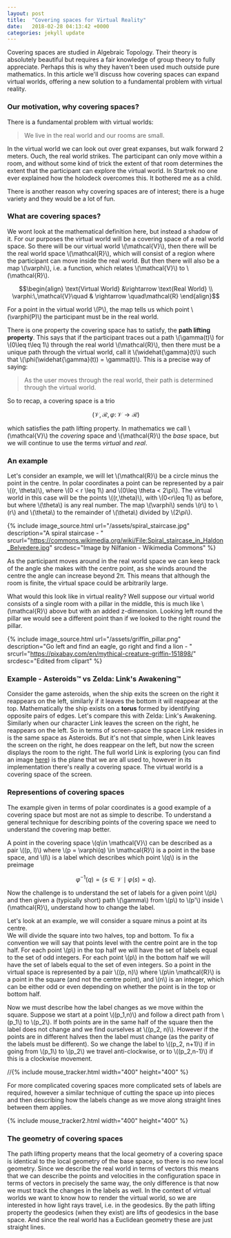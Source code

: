 ```yaml
---
layout: post
title:  "Covering spaces for Virtual Reality"
date:   2018-02-28 04:13:42 +0000
categories: jekyll update
---
```

Covering spaces are studied in Algebraic Topology.  Their theory is absolutely beautiful but requires a fair knowledge of group theory to fully appreciate.  Perhaps this is why they haven't been used much outside pure mathematics.  In this article we'll discuss how covering spaces can expand virtual worlds, offering a new solution to a fundamental problem with virtual reality.

### Our motivation, why covering spaces?

There is a fundamental problem with virtual worlds:

> We live in the real world and our rooms are small.

In the virtual world we can look out over great expanses, but walk forward 2 meters.  Ouch, the real world strikes.  The participant can only move within a room, and without some kind of trick the extent of that room determines the extent that the participant can explore the virtual world.  In Startrek no one ever explained how the holodeck overcomes this.  It bothered me as a child.

There is another reason why covering spaces are of interest; there is a huge variety and they would be a lot of fun.

### What are covering spaces?

We wont look at the mathematical definition here, but instead a shadow of it.
For our purposes the virtual world will be a covering space of a real world space.
So there will be our virtual world \\(\mathcal{V}\\), then there will be the real world space \\(\mathcal{R}\\), which will consist of a region where the participant can move inside the real world.
But then there will also be a map \\(\varphi\\), i.e. a function, which relates \\(\mathcal{V}\\) to \\(\mathcal{R}\\).  

$$\begin{align}
 \text{Virtual World} &\rightarrow \text{Real World} \\
 \varphi:\,\mathcal{V}\quad & \rightarrow \quad\mathcal{R}
\end{align}$$

For a point in the virtual world \\(P\\), the map tells us which point \\(\varphi(P)\\) the participant must be in the real world.

There is one property the covering space has to satisfy, the **path lifting property**.  This says that if the participant traces out a path \\(\gamma(t)\\) for \\(0\leq t\leq 1\\) through the real world \\(\mathcal{R}\\), then there must be a unique path through the virtual world, call it \\(\widehat{\gamma}(t)\\) such that \\(\phi(\widehat{\gamma}(t)) = \gamma(t)\\).  This is a precise way of saying:

> As the user moves through the real world, their path is determined through the virtual world.

So to recap, a covering space is a trio

$$(\mathcal{V}, \mathcal{R}, \varphi:\,\mathcal{V}\rightarrow\mathcal{R})$$

which satisfies the path lifting property.
In mathematics we call \\(\mathcal{V}\\) the *covering* space and \\(\mathcal{R}\\) the *base* space, but we will continue to use the terms *virtual* and *real*.

### An example

Let's consider an example, we will let \\(\mathcal{R}\\) be a circle minus the point in the centre.
In polar coordinates a point can be represented by a pair \\((r, \theta)\\), where \\(0 < r \leq 1\\) and \\(0\leq \theta < 2\pi\\).  The virtual world in this case will be the points \\((r,\theta)\\), with \\(0<r\leq 1\\) as before, but where \\(\theta\\) is any real number.  The map \\(\varphi\\) sends \\(r\\) to \\(r\\) and \\(\theta\\) to the remainder of \\(\theta\\) divided by \\(2\pi\\).

{% include image_source.html url="/assets/spiral_staircase.jpg" description="A spiral staircase - " srcurl="https://commons.wikimedia.org/wiki/File:Spiral_staircase_in_Haldon_Belvedere.jpg" srcdesc="Image by Nilfanion - Wikimedia Commons" %}

As the participant moves around in the real world space we can keep track of the angle she makes with the centre point, as she winds around the centre the angle can increase beyond 2&pi;.  This means that although the room is finite, the virtual space could be arbitrarily large.

What would this look like in virtual reality?  Well suppose our virtual world consists of a single room with a pillar in the middle, this is much like \\(\mathcal{R}\\) above but with an added z-dimension.  Looking left round the pillar we would see a different point than if we looked to the right round the pillar.

{% include image_source.html url="/assets/griffin_pillar.png" description="Go left and find an eagle, go right and find a lion - " srcurl="https://pixabay.com/en/mythical-creature-griffin-151898/" srcdesc="Edited from clipart" %}

### Example - Asteroids&trade; vs Zelda: Link's Awakening&trade;

Consider the game asteroids, when the ship exits the screen on the right it reappears on the left, similarly if it leaves the bottom it will reappear at the top.  Mathematically the ship exists on a **torus** formed by identifying opposite pairs of edges.
Let's compare this with Zelda: Link's Awakening.  Similarly when our character Link leaves the screen on the right, he reappears on the left.  So in terms of screen-space the space Link resides in is the same space as Asteroids.  But it's not that simple, when Link leaves the screen on the right, he does reappear on the left, but now the screen displays the room to the right.
The full world Link is exploring
(you can find an image [here](http://www.zeldaelements.net/images/games/links_awakening/maps/worldmap.png))
is the plane that we are all used to, however in its implementation there's really a covering space.  The virtual world is a covering space of the screen.

### Representions of covering spaces

The example given in terms of polar coordinates is a good example of a covering space but most are not as simple to describe.  To understand a general technique for describing points of the covering space we need to understand the covering map better.

A point in the covering space \\(q\in \mathcal{V}\\) can be described as a pair \\((p, l)\\) where \\(p = \varphi(q) \in \mathcal{R}\\) is a point in the base space, and \\(l\\) is a label which describes which point \\(q\\) is in the preimage

$$\varphi^{-1}(q) = \{s \in \mathcal{V} \mid \varphi(s) = q\}.$$

Now the challenge is to understand the set of labels for a given point \\(p\\) and then given a (typically short) path \\(\gamma\\) from \\(p\\) to \\(p'\\) inside \\(\mathcal{R}\\), understand how to change the label.

Let's look at an example, we will consider a square minus a point at its centre.  
We will divide the square into two halves, top and bottom.  To fix a convention we will say that points level with the centre point are in the top half.
For each point \\(p\\) in the top half we will have the set of labels equal to the set of odd integers.
For each point \\(p\\) in the bottom half we will have the set of labels equal to the set of even integers.
So a point in the virtual space is represented by a pair \\((p, n)\\) where \\(p\in \mathcal{R}\\) is a point in the square (and not the centre point), and \\(n\\) is an integer, which can be either odd or even depending on whether the point is in the top or bottom half.

Now we must describe how the label changes as we move within the square.
Suppose we start at a point \\((p_1,n)\\) and follow a direct path from \\(p_1\\) to \\(p_2\\).
If both points are in the same half of the square then the label does not change and we find ourselves at \\((p_2, n)\\).
However if the points are in different halves then the label must change (as the parity of the labels must be different).
So we change the label to \\((p_2, n+1)\\) if in going from \\(p_1\\) to \\(p_2\\) we travel anti-clockwise, or to \\((p_2,n-1)\\) if this is a clockwise movement.

//{% include mouse_tracker.html width="400" height="400" %}

For more complicated covering spaces more complicated sets of labels are required, however a similar technique of cutting the space up into pieces and then describing how the labels change as we move along straight lines between them applies.

{% include mouse_tracker2.html width="400" height="400" %}

### The geometry of covering spaces

The path lifting property means that the local geometry of a covering space is identical to the local geometry of the base space, so there is no new local geometry.
Since we describe the real world in terms of vectors this means that we can describe the points and velocities in the configuration space in terms of vectors in precisely the same way, the only difference is that now we must track the changes in the labels as well.
In the context of virtual worlds we want to know how to render the virtual world, so we are interested in how light rays travel, i.e. in the geodesics.
By the path lifting property the geodesics (when they exist) are lifts of geodesics in the base space.  And since the real world has a Euclidean geometry these are just straight lines.
